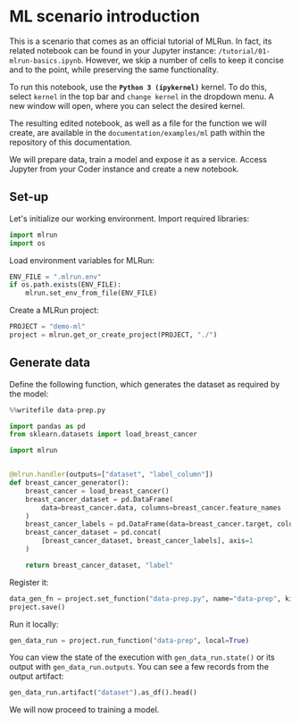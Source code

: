 # ML scenario introduction

This is a scenario that comes as an official tutorial of MLRun. In fact, its related notebook can be found in your Jupyter instance: `/tutorial/01-mlrun-basics.ipynb`. However, we skip a number of cells to keep it concise and to the point, while preserving the same functionality.

To run this notebook, use the **`Python 3 (ipykernel)`** kernel. To do this, select `kernel` in the top bar and `change kernel` in the dropdown menu. A new window will open, where you can select the desired kernel.

The resulting edited notebook, as well as a file for the function we will create, are available in the `documentation/examples/ml` path within the repository of this documentation.

We will prepare data, train a model and expose it as a service. Access Jupyter from your Coder instance and create a new notebook.

## Set-up

Let's initialize our working environment. Import required libraries:
``` python
import mlrun
import os
```

Load environment variables for MLRun:
``` python
ENV_FILE = ".mlrun.env"
if os.path.exists(ENV_FILE):
    mlrun.set_env_from_file(ENV_FILE)
```

Create a MLRun project:
``` python
PROJECT = "demo-ml"
project = mlrun.get_or_create_project(PROJECT, "./")
```

## Generate data

Define the following function, which generates the dataset as required by the model:
``` python
%%writefile data-prep.py

import pandas as pd
from sklearn.datasets import load_breast_cancer

import mlrun


@mlrun.handler(outputs=["dataset", "label_column"])
def breast_cancer_generator():
    breast_cancer = load_breast_cancer()
    breast_cancer_dataset = pd.DataFrame(
        data=breast_cancer.data, columns=breast_cancer.feature_names
    )
    breast_cancer_labels = pd.DataFrame(data=breast_cancer.target, columns=["label"])
    breast_cancer_dataset = pd.concat(
        [breast_cancer_dataset, breast_cancer_labels], axis=1
    )

    return breast_cancer_dataset, "label"
```

Register it:
``` python
data_gen_fn = project.set_function("data-prep.py", name="data-prep", kind="job", image="mlrun/mlrun", handler="breast_cancer_generator")
project.save()
```

Run it locally:
``` python
gen_data_run = project.run_function("data-prep", local=True)
```

You can view the state of the execution with `gen_data_run.state()` or its output with `gen_data_run.outputs`. You can see a few records from the output artifact:
``` python
gen_data_run.artifact("dataset").as_df().head()
```

We will now proceed to training a model.
